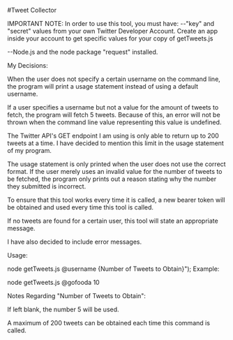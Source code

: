 #Tweet Collector

IMPORTANT NOTE: In order to use this tool, you must have:
--"key" and "secret" values from your own Twitter Developer Account. Create an app inside your account to get specific values for your copy of getTweets.js
 
--Node.js and the node package "request" installed.
 
 
 
My Decisions:

When the user does not specify a certain username on the command line, the program will print a usage statement instead of using a default username. 
 
If a user specifies a username but not a value for the amount of tweets to fetch, the program will fetch 5 tweets. Because of this, an error will not be thrown when the command line value representing this value is undefined. 
 
The Twitter API's GET endpoint I am using is only able to return up to 200 tweets at a time. I have decided to mention this limit in the usage statement of my program. 
 
The usage statement is only printed when the user does not use the correct format. If the user merely uses an invalid value for the number of tweets to be fetched, the program only prints out a reason stating why the number they submitted is incorrect. 
 
To ensure that this tool works every time it is called, a new bearer token will be obtained and used every time this tool is called. 
 
If no tweets are found for a certain user, this tool will state an appropriate message. 
 
I have also decided to include error messages. 
 
 
 
 
 
Usage:

  node getTweets.js @username {Number of Tweets to Obtain}"); 
Example:

  node getTweets.js @gofooda 10
  
Notes Regarding "Number of Tweets to Obtain":

  If left blank, the number 5 will be used.
  
  A maximum of 200 tweets can be obtained each time this command is called. 

